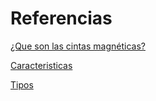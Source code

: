 # Referencias


[¿Que son las cintas magnéticas?](https://www.recovercenter.com/blog/cintas-magneticas/#:~:text=Las%20cintas%20magn%C3%A9ticas%20son%20inmunes,es%20su%20capacidad%20de%20almacenamiento.)

[Caracteristicas](https://es.wikipedia.org/wiki/Cinta_magn%C3%A9tica?utm_source=chatgpt.com)

[Tipos](https://es.wikipedia.org/wiki/Cinta_magn%C3%A9tica?utm_source=chatgpt.com)
